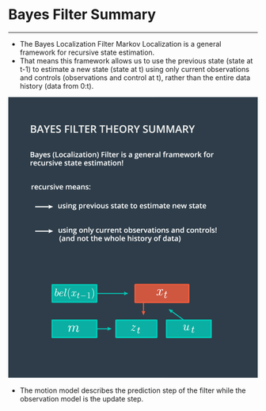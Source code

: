 # Bayes Filter Summary

---

- The Bayes Localization Filter Markov Localization is a general framework for recursive state estimation.
- That means this framework allows us to use the previous state (state at t-1) to estimate a new state (state at t) using only current observations and controls (observations and control at t), rather than the entire data history (data from 0:t).

![](Screenshots/14.png)

- The motion model describes the prediction step of the filter while the observation model is the update step.
